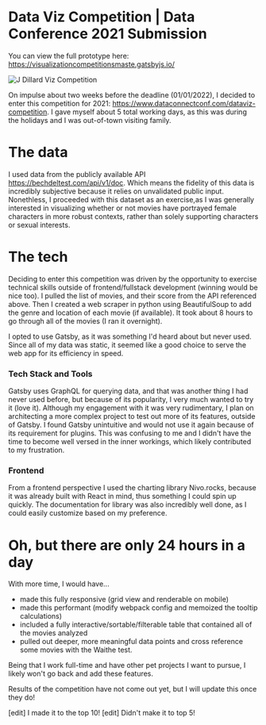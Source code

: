 # Data Viz Competition | Data Conference 2021 Submission


You can view the full prototype here: https://visualizationcompetitionsmaste.gatsbyjs.io/

![J  Dillard Viz Competition](https://user-images.githubusercontent.com/92639901/149605105-12881afa-a17c-4275-9948-bf98bf98ad95.png)

On impulse about two weeks before the deadline (01/01/2022), I decided to enter this competition for 2021: https://www.dataconnectconf.com/dataviz-competition. I gave myself about 5 total working days, as this was during the holidays and I was out-of-town visiting family. 

# The data 
I used data from the publicly available API https://bechdeltest.com/api/v1/doc. Which means the fidelity of this data is incredibly subjective because it relies on unvalidated public input. Nonethless, I proceeded with this dataset as an exercise,as I was generally interested in visualizing whether or not movies have portrayed female characters in more robust contexts, rather than solely supporting characters or sexual interests.

# The tech
Deciding to enter this competition was driven by the opportunity to exercise technical skills outside of frontend/fullstack development (winning would be nice too). I pulled the list of movies, and their score from the API referenced above. Then I created a web scraper in python using BeautifulSoup to add the genre and location of each movie (if available). It took about 8 hours to go through all of the movies (I ran it overnight). 

I opted to use Gatsby, as it was something I'd heard about but never used. Since all of my data was static, it seemed like a good choice to serve the web app for its efficiency in speed. 

### Tech Stack and Tools
Gatsby uses GraphQL for querying data, and that was another thing I had never used before, but because of its popularity, I very much wanted to try it (love it). Although my engagement with it was very rudimentary, I plan on architecting a more complex project to test out more of its features, outside of Gatsby. I found Gatsby unintuitive and would not use it again because of its requirement for plugins. This was confusing to me and I didn't have the time to become well versed in the inner workings, which likely contributed to my frustration.

### Frontend
From a frontend perspective I used the charting library Nivo.rocks, because it was already built with React in mind, thus something I could spin up quickly. The documentation for library was also incredibly well done, as I could easily customize based on my preference.

# Oh, but there are only 24 hours in a day
With more time, I would have... 
- made this fully responsive (grid view and renderable on mobile)
- made this performant (modify webpack config and memoized the tooltip calculations) 
- included a fully interactive/sortable/filterable table that contained all of the movies analyzed
- pulled out deeper, more meaningful data points and cross reference some movies with the Waithe test. 

Being that I work full-time and have other pet projects I want to pursue, I likely won't go back and add these features.

Results of the competition have not come out yet, but I will update this once they do! 

[edit] I made it to the top 10! 
[edit] Didn't make it to top 5! 
